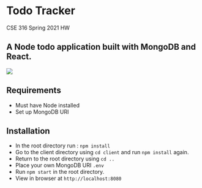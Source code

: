 

# Todo Tracker
CSE 316 Spring 2021 HW<br />
## A Node todo application built with MongoDB and React.
<img src='http://g.recordit.co/qEbHvyjR3P.gif'/>

## Requirements 
- Must have Node installed
- Set up MongoDB URI
## Installation

- In the root directory run :
  `npm install`
- Go to the client directory using `cd client` and run `npm install` again.
- Return to the root directory using `cd ..`
- Place your own MongoDB URI `.env`
- Run `npm start` in the root directory.
- View in browser at `http://localhost:8080`

